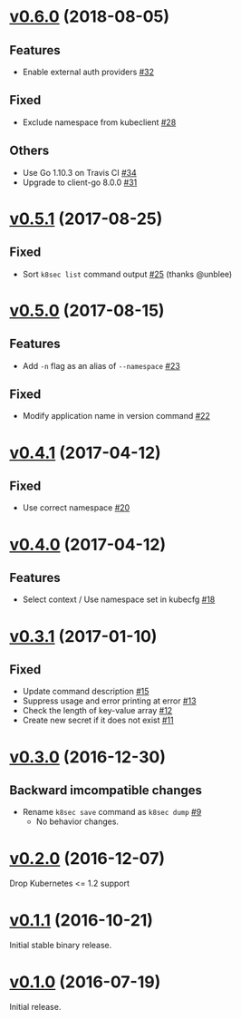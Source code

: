 # [v0.6.0](https://github.com/dtan4/k8sec/releases/tag/v0.5.1) (2018-08-05)

## Features

- Enable external auth providers [#32](https://github.com/dtan4/k8stail/pull/32)

## Fixed

- Exclude namespace from kubeclient [#28](https://github.com/dtan4/k8sec/pull/28)

## Others

- Use Go 1.10.3 on Travis CI [#34](https://github.com/dtan4/k8stail/pull/34)
- Upgrade to client-go 8.0.0 [#31](https://github.com/dtan4/k8stail/pull/31)

# [v0.5.1](https://github.com/dtan4/k8sec/releases/tag/v0.5.1) (2017-08-25)

## Fixed

- Sort `k8sec list` command output [#25](https://github.com/dtan4/k8sec/pull/25) (thanks @unblee)

# [v0.5.0](https://github.com/dtan4/k8sec/releases/tag/v0.5.0) (2017-08-15)

## Features

- Add `-n` flag as an alias of `--namespace` [#23](https://github.com/dtan4/k8sec/pull/23)

## Fixed

- Modify application name in version command [#22](https://github.com/dtan4/k8sec/pull/22)

# [v0.4.1](https://github.com/dtan4/k8sec/releases/tag/v0.4.1) (2017-04-12)

## Fixed

- Use correct namespace [#20](https://github.com/dtan4/k8sec/pull/20)

# [v0.4.0](https://github.com/dtan4/k8sec/releases/tag/v0.4.0) (2017-04-12)

## Features

- Select context / Use namespace set in kubecfg [#18](https://github.com/dtan4/k8sec/pull/18)

# [v0.3.1](https://github.com/dtan4/k8sec/releases/tag/v0.3.1) (2017-01-10)

## Fixed

- Update command description [#15](https://github.com/dtan4/k8sec/pull/15)
- Suppress usage and error printing at error [#13](https://github.com/dtan4/k8sec/pull/13)
- Check the length of key-value array [#12](https://github.com/dtan4/k8sec/pull/12)
- Create new secret if it does not exist [#11](https://github.com/dtan4/k8sec/pull/11)

# [v0.3.0](https://github.com/dtan4/k8sec/releases/tag/v0.3.0) (2016-12-30)

## Backward imcompatible changes

- Rename `k8sec save` command as `k8sec dump` [#9](https://github.com/dtan4/k8sec/pull/9)
  - No behavior changes.

# [v0.2.0](https://github.com/dtan4/k8sec/releases/tag/v0.2.0) (2016-12-07)

Drop Kubernetes <= 1.2 support

# [v0.1.1](https://github.com/dtan4/k8sec/releases/tag/v0.1.1) (2016-10-21)

Initial stable binary release.

# [v0.1.0](https://github.com/dtan4/k8sec/releases/tag/v0.1.0) (2016-07-19)

Initial release.
